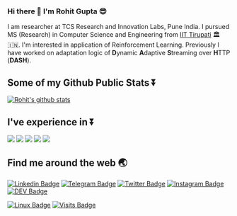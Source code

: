 ### Hi there 👋 I'm Rohit Gupta :sunglasses:

<!--
**orhitg/orhitg** is a ✨ _special_ ✨ repository because its `README.md` (this file) appears on your GitHub profile.

Here are some ideas to get you started:

- 🔭 I’m currently working on ...
- 🌱 I’m currently learning ...
- 👯 I’m looking to collaborate on ...
- 🤔 I’m looking for help with ...
- 💬 Ask me about ...
- 📫 How to reach me: ...
- 😄 Pronouns: ...
- ⚡ Fun fact: ...
-->
I am researcher at TCS Research and Innovation Labs, Pune India. I pursued MS (Research) in Computer Science and Engineering from [IIT Tirupati](https://iittp.ac.in/) :classical_building::india:. I'm interested in application of Reinforcement Learning. Previously I have worked on adaptation logic of **D**ynamic **A**daptive **S**treaming over **H**TTP (**DASH**). 

## Some of my Github Public Stats :arrow_double_down:
[![Rohit's github stats](https://github-readme-stats.vercel.app/api?username=altrohit&show_icons=true&theme=dark)](https://github.com/altrohit)

## I've experience in :arrow_double_down:
<img src="https://img.shields.io/badge/python%20-%2314354C.svg?&style=for-the-badge&logo=python&logoColor=white"/> <img src="https://img.shields.io/badge/c%20-%2300599C.svg?&style=for-the-badge&logo=c&logoColor=white"/> <img src="https://img.shields.io/badge/c++%20-%2300599C.svg?&style=for-the-badge&logo=c%2B%2B&ogoColor=white"/> <img src="https://img.shields.io/badge/markdown-%23000000.svg?&style=for-the-badge&logo=markdown&logoColor=white"/> <img src="https://img.shields.io/badge/shell_script%20-%23121011.svg?&style=for-the-badge&logo=gnu-bash&logoColor=white"/>

## Find me around the web :earth_asia:
[![Linkedin Badge](https://img.shields.io/badge/-orhitg-0072b1?style=flat&logo=Linkedin&logoColor=white)](https://www.linkedin.com/in/orhitg/ "Connect on LinkedIn")
[![Telegram Badge](https://img.shields.io/badge/-@trekrohit-0088CC?style=flat&logo=Telegram&logoColor=white)](https://t.me/trekrohit "Contact on Telegram")
[![Twitter Badge](https://img.shields.io/badge/-@trekrohit-00acee?style=flat&logo=Twitter&logoColor=white)](https://twitter.com/intent/follow?screen_name=trekrohit "Follow on Twitter")
[![Instagram Badge](https://img.shields.io/badge/-Instagram-C13584?style=flat&logo=Instagram&logoColor=white)](https://www.instagram.com/trekrohit/)
[![DEV Badge](https://img.shields.io/badge/-guptarohit-0A0A0A?style=flat&logo=dev.to&logoColor=white)](https://dev.to/guptarohit)

[![Linux Badge](https://img.shields.io/badge/Linux-%E2%9D%A4-red)](https://img.shields.io/badge/Linux-%E2%9D%A4-red)
[![Visits Badge](https://badges.pufler.dev/visits/orhitg/orhitg)](https://badges.pufler.dev)
